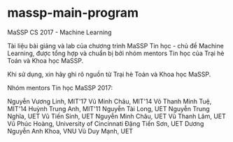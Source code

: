 # massp-main-program
MaSSP CS 2017 - Machine Learning

Tài liệu bài giảng và lab của chương trình MaSSP Tin học - chủ đề Machine Learning, được tổng hợp và chuẩn bị bởi nhóm mentors Tin học của Trại hè Toán và Khoa học MaSSP.

Khi sử dụng, xin hãy ghi rõ nguồn từ Trại hè Toán và Khoa học MaSSP.

Nhóm mentors Tin học MaSSP 2017:

Nguyễn Vương Linh, MIT'17
Vũ Minh Châu, MIT'14
Võ Thanh Minh Tuệ, MIT'14
Huỳnh Trung Anh, MIT'11
Nguyễn Tài Long, UET
Nguyễn Trung Nghĩa, UET
Vũ Tiến Sinh, UET
Nguyễn Minh Châu, UET
Vũ Thanh Lâm, UET
Vũ Phúc Hoàng, University of Cincinnati
Đặng Tiến Sơn, UET
Dương Nguyễn Anh Khoa, VNU
Vũ Duy Mạnh, UET